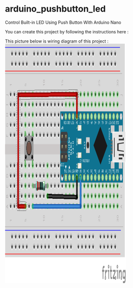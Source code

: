 # arduino_pushbutton_led
Control Built-in LED Using Push Button With Arduino Nano

You can create this project by following the instructions here : 

This picture below is wiring diagram of this project :
<img src="https://github.com/ardhi12/arduino_pushbutton_led/blob/master/Wiring%20diagram.png" width="400" height="790">
